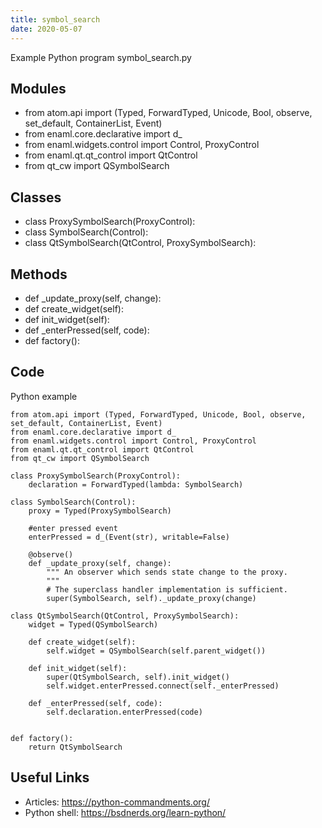 ```yaml
---
title: symbol_search
date: 2020-05-07
---
```

Example Python program symbol_search.py

## Modules

* from atom.api import (Typed, ForwardTyped, Unicode, Bool, observe, set_default, ContainerList, Event)
* from enaml.core.declarative import d_
* from enaml.widgets.control import Control, ProxyControl
* from enaml.qt.qt_control import QtControl
* from qt_cw import QSymbolSearch

## Classes

* class ProxySymbolSearch(ProxyControl):
* class SymbolSearch(Control):
* class QtSymbolSearch(QtControl, ProxySymbolSearch):

## Methods

* def _update_proxy(self, change):
* def create_widget(self):
* def init_widget(self):
* def _enterPressed(self, code):
* def factory():

## Code

Python example

    
    from atom.api import (Typed, ForwardTyped, Unicode, Bool, observe, set_default, ContainerList, Event)
    from enaml.core.declarative import d_
    from enaml.widgets.control import Control, ProxyControl
    from enaml.qt.qt_control import QtControl
    from qt_cw import QSymbolSearch
    
    class ProxySymbolSearch(ProxyControl):
        declaration = ForwardTyped(lambda: SymbolSearch)
    
    class SymbolSearch(Control):
        proxy = Typed(ProxySymbolSearch)
        
        #enter pressed event
        enterPressed = d_(Event(str), writable=False)
    
        @observe()
        def _update_proxy(self, change):
            """ An observer which sends state change to the proxy.
            """
            # The superclass handler implementation is sufficient.
            super(SymbolSearch, self)._update_proxy(change)    
    
    class QtSymbolSearch(QtControl, ProxySymbolSearch):
        widget = Typed(QSymbolSearch)
        
        def create_widget(self):
            self.widget = QSymbolSearch(self.parent_widget())
    
        def init_widget(self):
            super(QtSymbolSearch, self).init_widget()
            self.widget.enterPressed.connect(self._enterPressed)
        
        def _enterPressed(self, code):
            self.declaration.enterPressed(code)
            
    
    def factory():
        return QtSymbolSearch 

## Useful Links

- Articles: https://python-commandments.org/
- Python shell: https://bsdnerds.org/learn-python/
